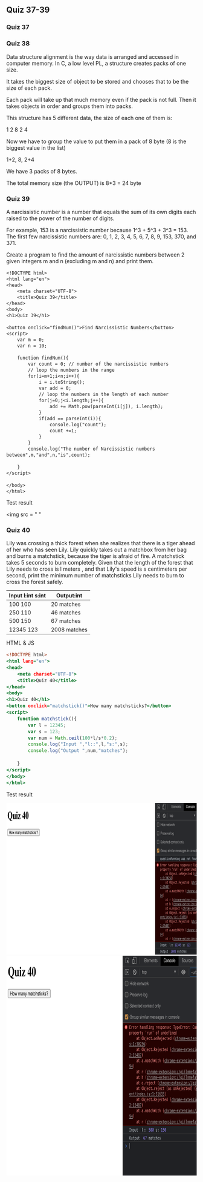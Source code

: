 ## Quiz 37-39

### Quiz 37

### Quiz 38

Data structure alignment is the way data is arranged and accessed in computer memory. In C, a low level PL, a structure creates packs of one size.

It takes the biggest size of object to be stored and chooses that to be the size of each pack. 

Each pack will take up that much memory even if the pack is not full. Then it takes objects in order and groups them into packs.

This structure has 5 different data, the size of each one of them is:

1 2 8 2 4

Now we have to group the value to put them in a pack of 8 byte (8 is the biggest value in the list)

1+2, 8, 2+4

We have 3 packs of 8 bytes. 

The total memory size (the OUTPUT) is 8*3 = 24 byte







### Quiz 39
A narcissistic number is a number that equals the sum of its own digits each raised to the power of the number of digits.

For example, 153 is a narcissistic number because 
1^3 + 5^3 + 3^3 = 153.
The first few narcissistic numbers are: 0, 1, 2, 3, 4, 5, 6, 7, 8, 9, 153, 370, and 371.

Create a program to find the amount of narcissistic numbers between 2 given integers m and n (excluding m and n) and print them.

```.HTML
<!DOCTYPE html>
<html lang="en">
<head>
    <meta charset="UTF-8">
    <title>Quiz 39</title>
</head>
<body>
<h1>Quiz 39</h1>

<button onclick="findNum()">Find Narcissistic Numbers</button>
<script>
    var m = 0; 
    var n = 10;

    function findNum(){
        var count = 0; // number of the narcissistic numbers
        // loop the numbers in the range
        for(i=m+1;i<n;i++){
            i = i.toString();
            var add = 0; 
            // loop the numbers in the length of each number
            for(j=0;j<i.length;j++){
                add += Math.pow(parseInt(i[j]), i.length);
            }
            if(add == parseInt(i)){
                console.log("count");
                count +=1;
            }
        }
        console.log("The number of Narcissistic numbers between",m,"and",n,"is",count);

    }
</script>

</body>
</html>
```
Test result

<img src = " "


### Quiz 40 
Lily was crossing a thick forest when she realizes that there is a tiger ahead of her who has seen Lily. Lily quickly takes out a matchbox from her bag and burns a 
matchstick, because the tiger is afraid of fire. A matchstick takes 5 seconds to burn completely.
Given that the length of the forest that Lily needs to cross is l meters , and that Lily's speed is s centimeters per second, print the minimum number of 
matchsticks Lily needs to burn to cross the forest safely.

| Input l:int s:int 	| Output:int 	|
|-	|-	|
| 100 100 	| 20 matches 	|
| 250 110 	| 46 matches 	|
| 500 150 	| 67 matches 	|
| 12345 123 	| 2008 matches 	|

HTML & JS

```.html
<!DOCTYPE html>
<html lang="en">
<head>
    <meta charset="UTF-8">
    <title>Quiz 40</title>
</head>
<body>
<h1>Quiz 40</h1>
<button onclick="matchstick()">How many matchsticks?</button>
<script>
    function matchstick(){
        var l = 12345;
        var s = 123;
        var num = Math.ceil(100*l/s*0.2);
        console.log("Input ","l::",l,"s:",s);
        console.log("Output ",num,"matches");

    }
</script>
</body>
</html>
```
Test result

<img src = "https://github.com/cathymonkey/Unit_4/blob/main/Images/40.png" width = "850" height = "400">

<img src="https://github.com/cathymonkey/Unit_4/blob/main/Images/40_2.png" width = "800" height = "580">



